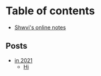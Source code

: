 # Table of contents

- [Shwvi's online notes](README.md)

## Posts

- [in 2021]()
  - [Hi](posts/FisrtPost.md)
